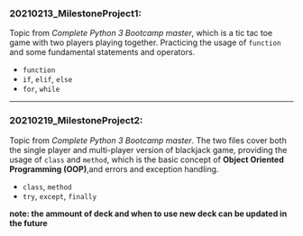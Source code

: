 ### 20210213_MilestoneProject1:  
Topic from *Complete Python 3 Bootcamp master*, which is a tic tac toe game with two players playing together. Practicing the usage of `function` and some fundamental statements and operators.  
* `function`
* `if`, `elif`, `else`
* `for`, `while`
***
### 20210219_MilestoneProject2:  
Topic from *Complete Python 3 Bootcamp master*. The two files cover both the single player and multi-player version of blackjack game, providing the usage of `class` and `method`, which is the basic concept of **Object Oriented Programming (OOP)**,and errors and exception handling.  
* `class`, `method`
* `try`, `except`, `finally`  

**note: the ammount of deck and when to use new deck can be updated in the future**

